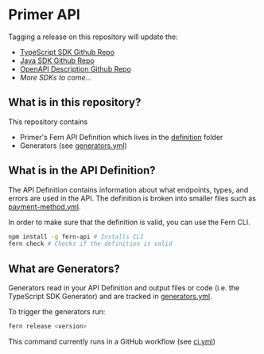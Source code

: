 # Primer API

Tagging a release on this repository will update the:

- [TypeScript SDK Github Repo](https://github.com/fern-primer/primer-node)
- [Java SDK Github Repo](https://github.com/fern-primer/primer-java)
- [OpenAPI Description Github Repo](https://github.com/fern-primer/primer-openapi)
- _More SDKs to come..._

## What is in this repository?

This repository contains

- Primer's Fern API Definition which lives in the [definition](./fern/api/definition/) folder
- Generators (see [generators.yml](./fern/api/generators.yml))

## What is in the API Definition?

The API Definition contains information about what endpoints, types, and errors are used in the API. The definition is broken into smaller files such as [payment-method.yml](fern/api/definition/payment-method.yml).

In order to make sure that the definition is valid, you can use the Fern CLI.

```bash
npm install -g fern-api # Installs CLI
fern check # Checks if the definition is valid
```

## What are Generators?

Generators read in your API Definition and output files or code (i.e. the TypeScript SDK Generator) and are tracked in [generators.yml](./fern/api/generators.yml).

To trigger the generators run:

```bash
fern release <version>
```

This command currently runs in a GitHub workflow (see [ci.yml](.github/workflows/ci.yml#L32))

